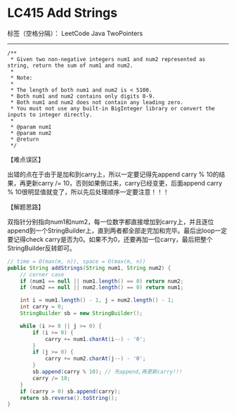 # LC415 Add Strings
标签（空格分隔）： LeetCode Java TwoPointers

---
    /**
     * Given two non-negative integers num1 and num2 represented as string, return the sum of num1 and num2.
     *
     * Note:
     *
     * The length of both num1 and num2 is < 5100.
     * Both num1 and num2 contains only digits 0-9.
     * Both num1 and num2 does not contain any leading zero.
     * You must not use any built-in BigInteger library or convert the inputs to integer directly.
     *
     * @param num1
     * @param num2
     * @return
     */

【难点误区】

出错的点在于由于是加和到carry上，所以一定要记得先append carry % 10的结果，再更新carry /= 10，否则如果倒过来，carry已经变更，后面append carry % 10很明显值就变了，所以先后处理顺序一定要注意！！！

【解题思路】

双指针分别指向num1和num2，每一位数字都直接增加到carry上，并且逐位append到一个StringBuilder上，直到两者都全部走完加和完毕。最后出loop一定要记得check carry是否为0。如果不为0，还要再加一位carry，最后把整个StringBuilder反转即可。


```java
// time = O(max(m, n)), space = O(max(m, n))
public String addStrings(String num1, String num2) {
    // corner case
    if (num1 == null || num1.length() == 0) return num2;
    if (num2 == null || num2.length() == 0) return num1;

    int i = num1.length() - 1, j = num2.length() - 1;
    int carry = 0;
    StringBuilder sb = new StringBuilder();

    while (i >= 0 || j >= 0) {
        if (i >= 0) {
            carry += num1.charAt(i--) - '0';
        }
        if (j >= 0) {
            carry += num2.charAt(j--) - '0';
        }
        sb.append(carry % 10); // 先append,再更新carry!!!
        carry /= 10;
    }
    if (carry > 0) sb.append(carry);
    return sb.reverse().toString();
}
```

